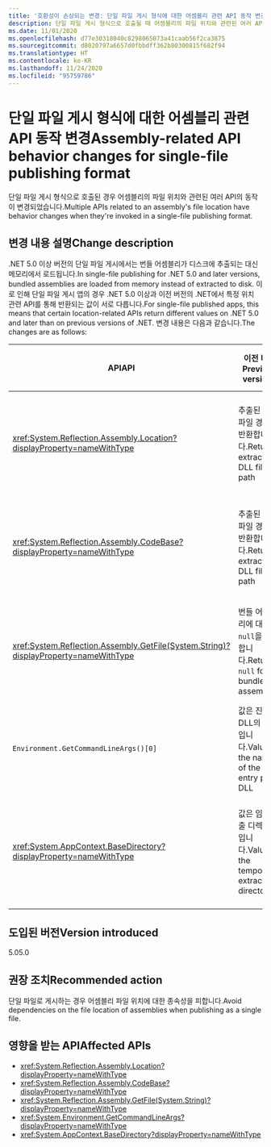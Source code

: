 ```yaml
---
title: '호환성이 손상되는 변경: 단일 파일 게시 형식에 대한 어셈블리 관련 API 동작 변경'
description: 단일 파일 게시 형식으로 호출될 때 어셈블리의 파일 위치와 관련된 여러 API의 동작이 변경되는 핵심 .NET 라이브러리의 .NET 5.0 호환성이 손상되는 변경에 대해 알아봅니다.
ms.date: 11/01/2020
ms.openlocfilehash: d77e30318040c8298065073a41caab56f2ca3875
ms.sourcegitcommit: d8020797a6657d0fbbdff362b80300815f682f94
ms.translationtype: HT
ms.contentlocale: ko-KR
ms.lasthandoff: 11/24/2020
ms.locfileid: "95759786"
---
```

# <a name="assembly-related-api-behavior-changes-for-single-file-publishing-format"></a><span data-ttu-id="4ca46-103">단일 파일 게시 형식에 대한 어셈블리 관련 API 동작 변경</span><span class="sxs-lookup"><span data-stu-id="4ca46-103">Assembly-related API behavior changes for single-file publishing format</span></span>

<span data-ttu-id="4ca46-104">단일 파일 게시 형식으로 호출된 경우 어셈블리의 파일 위치와 관련된 여러 API의 동작이 변경되었습니다.</span><span class="sxs-lookup"><span data-stu-id="4ca46-104">Multiple APIs related to an assembly's file location have behavior changes when they're invoked in a single-file publishing format.</span></span>

## <a name="change-description"></a><span data-ttu-id="4ca46-105">변경 내용 설명</span><span class="sxs-lookup"><span data-stu-id="4ca46-105">Change description</span></span>

<span data-ttu-id="4ca46-106">.NET 5.0 이상 버전의 단일 파일 게시에서는 번들 어셈블리가 디스크에 추출되는 대신 메모리에서 로드됩니다.</span><span class="sxs-lookup"><span data-stu-id="4ca46-106">In single-file publishing for .NET 5.0 and later versions, bundled assemblies are loaded from memory instead of extracted to disk.</span></span> <span data-ttu-id="4ca46-107">이로 인해 단일 파일 게시 앱의 경우 .NET 5.0 이상과 이전 버전의 .NET에서 특정 위치 관련 API를 통해 반환되는 값이 서로 다릅니다.</span><span class="sxs-lookup"><span data-stu-id="4ca46-107">For single-file published apps, this means that certain location-related APIs return different values on .NET 5.0 and later than on previous versions of .NET.</span></span> <span data-ttu-id="4ca46-108">변경 내용은 다음과 같습니다.</span><span class="sxs-lookup"><span data-stu-id="4ca46-108">The changes are as follows:</span></span>

| <span data-ttu-id="4ca46-109">API</span><span class="sxs-lookup"><span data-stu-id="4ca46-109">API</span></span> | <span data-ttu-id="4ca46-110">이전 버전</span><span class="sxs-lookup"><span data-stu-id="4ca46-110">Previous versions</span></span> | <span data-ttu-id="4ca46-111">.NET 5.0 이상</span><span class="sxs-lookup"><span data-stu-id="4ca46-111">.NET 5.0 and later</span></span> |
| - | - | - |
| <xref:System.Reflection.Assembly.Location?displayProperty=nameWithType> | <span data-ttu-id="4ca46-112">추출된 DLL 파일 경로를 반환합니다.</span><span class="sxs-lookup"><span data-stu-id="4ca46-112">Returns extracted DLL file path</span></span> | <span data-ttu-id="4ca46-113">번들 어셈블리에 대해 빈 문자열을 반환합니다.</span><span class="sxs-lookup"><span data-stu-id="4ca46-113">Returns empty string for bundled assemblies</span></span> |
| <xref:System.Reflection.Assembly.CodeBase?displayProperty=nameWithType> | <span data-ttu-id="4ca46-114">추출된 DLL 파일 경로를 반환합니다.</span><span class="sxs-lookup"><span data-stu-id="4ca46-114">Returns extracted DLL file path</span></span> | <span data-ttu-id="4ca46-115">번들 어셈블리에 대해 예외를 throw합니다.</span><span class="sxs-lookup"><span data-stu-id="4ca46-115">Throws exception for bundled assemblies</span></span> |
| <xref:System.Reflection.Assembly.GetFile(System.String)?displayProperty=nameWithType> | <span data-ttu-id="4ca46-116">번들 어셈블리에 대해 `null`을 반환합니다.</span><span class="sxs-lookup"><span data-stu-id="4ca46-116">Returns `null` for bundled assemblies</span></span> | <span data-ttu-id="4ca46-117">번들 어셈블리에 대해 예외를 throw합니다.</span><span class="sxs-lookup"><span data-stu-id="4ca46-117">Throws exception for bundled assemblies</span></span> |
| `Environment.GetCommandLineArgs()[0]` | <span data-ttu-id="4ca46-118">값은 진입점 DLL의 이름입니다.</span><span class="sxs-lookup"><span data-stu-id="4ca46-118">Value is the name of the entry point DLL</span></span> | <span data-ttu-id="4ca46-119">값은 호스트 실행 파일의 이름입니다.</span><span class="sxs-lookup"><span data-stu-id="4ca46-119">Value is the name of the host executable</span></span> |
| <xref:System.AppContext.BaseDirectory?displayProperty=nameWithType> | <span data-ttu-id="4ca46-120">값은 임시 추출 디렉터리입니다.</span><span class="sxs-lookup"><span data-stu-id="4ca46-120">Value is the temporary extraction directory</span></span> | <span data-ttu-id="4ca46-121">값은 호스트 실행 파일을 포함하는 디렉터리입니다.</span><span class="sxs-lookup"><span data-stu-id="4ca46-121">Value is the containing directory of the host executable</span></span> |

## <a name="version-introduced"></a><span data-ttu-id="4ca46-122">도입된 버전</span><span class="sxs-lookup"><span data-stu-id="4ca46-122">Version introduced</span></span>

<span data-ttu-id="4ca46-123">5.0</span><span class="sxs-lookup"><span data-stu-id="4ca46-123">5.0</span></span>

## <a name="recommended-action"></a><span data-ttu-id="4ca46-124">권장 조치</span><span class="sxs-lookup"><span data-stu-id="4ca46-124">Recommended action</span></span>

<span data-ttu-id="4ca46-125">단일 파일로 게시하는 경우 어셈블리 파일 위치에 대한 종속성을 피합니다.</span><span class="sxs-lookup"><span data-stu-id="4ca46-125">Avoid dependencies on the file location of assemblies when publishing as a single file.</span></span>

## <a name="affected-apis"></a><span data-ttu-id="4ca46-126">영향을 받는 API</span><span class="sxs-lookup"><span data-stu-id="4ca46-126">Affected APIs</span></span>

- <xref:System.Reflection.Assembly.Location?displayProperty=nameWithType>
- <xref:System.Reflection.Assembly.CodeBase?displayProperty=nameWithType>
- <xref:System.Reflection.Assembly.GetFile(System.String)?displayProperty=nameWithType>
- <xref:System.Environment.GetCommandLineArgs?displayProperty=nameWithType>
- <xref:System.AppContext.BaseDirectory?displayProperty=nameWithType>

<!--

### Category

Core .NET libraries

### Affected APIs

- `P:System.Reflection.Assembly.Location`
- `P:System.Reflection.Assembly.CodeBase`
- `M:System.Reflection.Assembly.GetFile(System.String)`
- `M:System.Environment.GetCommandLineArgs`
- `P:System.AppContext.BaseDirectory`

-->
